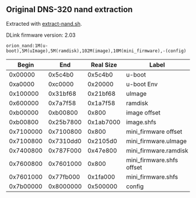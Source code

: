 Original DNS-320 nand extraction
--------------------------------

Extracted with [extract-nand.sh](../scripts/extract-nand.sh).

DLink firmware version: 2.03

    orion_nand:1M(u-boot),5M(uImage),5M(ramdisk),102M(image),10M(mini_firmware),-(config)

| Begin     | End       | Real Size | Label
| --------- | --------- | --------- | ---
| 0x00000   | 0x5c4b0   | 0x5c4b0   | u-boot
| 0xa0000   | 0xc0000   | 0x20000   | u-boot Env
| 0x100000  | 0x31bf68  | 0x21bf68  | uImage
| 0x600000  | 0x7a7f58  | 0x1a7f58  | ramdisk
| 0xb00000  | 0xb00800  | 0x800     | image offset
| 0xb00800  | 0x25b7800 | 0x1ab7000 | image.shfs
| 0x7100000 | 0x7100800 | 0x800     | mini_firmware offset
| 0x7100800 | 0x7310dd0 | 0x2105d0  | mini_firmware.uImage
| 0x7400800 | 0x787F000 | 0x47e800  | mini_firmware.ramdisk
| 0x7600800 | 0x7601000 | 0x800     | mini_firmware.shfs offset
| 0x7601000 | 0x77fb000 | 0x1fa000  | mini_firmware.shfs
| 0x7b00000 | 0x8000000 | 0x500000  | config
